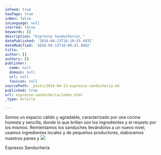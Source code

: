 ```yaml
---
inFeed: true
hasPage: true
inNav: false
inLanguage: null
starred: false
keywords: []
description: "Espresso Sanducheria\_"
datePublished: '2016-04-13T16:10:55.493Z'
dateModified: '2016-04-13T16:09:41.486Z'
title: ''
author: []
authors: []
publisher:
  name: null
  domain: null
  url: null
  favicon: null
sourcePath: _posts/2016-04-13-espresso-sanducheria.md
published: true
url: espresso-sanducheria/index.html
_type: Article

---
```

Somos un espacio cálido y agradable, caracterizado por una cocina honesta y sencilla, donde lo que brillan son los ingredientes y el respeto por los mismos. Reintentamos los sanduches llevándolos a un nuevo nivel, usamos ingredientes locales y de pequeños productores, elaboramos nuestros panes y ![](https://the-grid-user-content.s3-us-west-2.amazonaws.com/21149d63-4f95-41c4-93a6-efe48f6f668b.jpg)

Espresso Sanducheria
